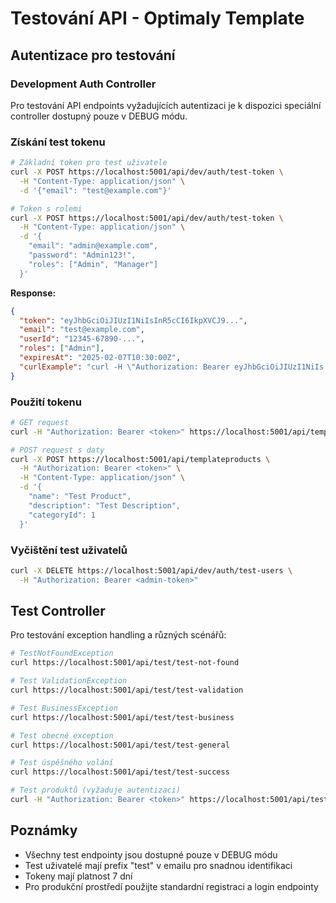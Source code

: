 # Testování API - Optimaly Template

## Autentizace pro testování

### Development Auth Controller

Pro testování API endpoints vyžadujících autentizaci je k dispozici speciální controller dostupný pouze v DEBUG módu.

### Získání test tokenu

```bash
# Základní token pro test uživatele
curl -X POST https://localhost:5001/api/dev/auth/test-token \
  -H "Content-Type: application/json" \
  -d '{"email": "test@example.com"}'

# Token s rolemi
curl -X POST https://localhost:5001/api/dev/auth/test-token \
  -H "Content-Type: application/json" \
  -d '{
    "email": "admin@example.com",
    "password": "Admin123!",
    "roles": ["Admin", "Manager"]
  }'
```

**Response:**
```json
{
  "token": "eyJhbGciOiJIUzI1NiIsInR5cCI6IkpXVCJ9...",
  "email": "test@example.com",
  "userId": "12345-67890-...",
  "roles": ["Admin"],
  "expiresAt": "2025-02-07T10:30:00Z",
  "curlExample": "curl -H \"Authorization: Bearer eyJhbGciOiJIUzI1NiIs...\" https://localhost:5001/api/your-endpoint"
}
```

### Použití tokenu

```bash
# GET request
curl -H "Authorization: Bearer <token>" https://localhost:5001/api/templateproducts

# POST request s daty
curl -X POST https://localhost:5001/api/templateproducts \
  -H "Authorization: Bearer <token>" \
  -H "Content-Type: application/json" \
  -d '{
    "name": "Test Product",
    "description": "Test Description",
    "categoryId": 1
  }'
```

### Vyčištění test uživatelů

```bash
curl -X DELETE https://localhost:5001/api/dev/auth/test-users \
  -H "Authorization: Bearer <admin-token>"
```

## Test Controller

Pro testování exception handling a různých scénářů:

```bash
# TestNotFoundException
curl https://localhost:5001/api/test/test-not-found

# Test ValidationException
curl https://localhost:5001/api/test/test-validation

# Test BusinessException
curl https://localhost:5001/api/test/test-business

# Test obecné exception
curl https://localhost:5001/api/test/test-general

# Test úspěšného volání
curl https://localhost:5001/api/test/test-success

# Test produktů (vyžaduje autentizaci)
curl -H "Authorization: Bearer <token>" https://localhost:5001/api/test/test-products
```

## Poznámky

- Všechny test endpointy jsou dostupné pouze v DEBUG módu
- Test uživatelé mají prefix "test" v emailu pro snadnou identifikaci
- Tokeny mají platnost 7 dní
- Pro produkční prostředí použijte standardní registraci a login endpointy